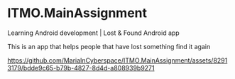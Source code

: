 # ITMO.MainAssignment
Learning Android development | Lost & Found Android app

This is an app that helps people that have lost something find it again



https://github.com/MariaInCyberspace/ITMO.MainAssignment/assets/82913179/bdde9c65-b79b-4827-8d4d-a808939b9271

